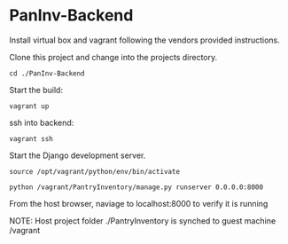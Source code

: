 # PanInv-Backend

Install virtual box and vagrant following the vendors provided instructions.

Clone this project and change into the projects directory.

`cd ./PanInv-Backend`

Start the build:

`vagrant up`

ssh into backend:

`vagrant ssh`

Start the Django development server.

`source /opt/vagrant/python/env/bin/activate`

`python /vagrant/PantryInventory/manage.py runserver 0.0.0.0:8000`

From the host browser, naviage to localhost:8000 to verify it is running

NOTE:
Host project folder ./PantryInventory is synched to guest machine /vagrant
